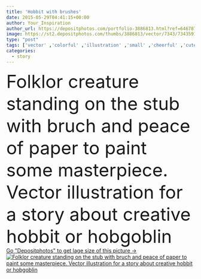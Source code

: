 ```yaml
---
title: 'Hobbit with brushes'
date: 2015-05-29T04:41:15+00:00
author: Your_Inspiration
author_url: https://depositphotos.com/portfolio-3886813.html?ref=64678756
image: https://st2.depositphotos.com/thumbs/3886813/vector/7343/73435917/api_thumb_450.jpg?forcejpeg=true
type: "post"
tags: ['vector' ,'colorful' ,'illustration' ,'small' ,'cheerful' ,'cute' ,'smile' ,'animal' ,'sweet' ,'little' ,'cartoon' ,'children' ,'funny' ,'toy' ,'watercolor' ,'character' ,'village' ,'expression' ,'creative' ,'beard' ,'tradition' ,'forest' ,'brush' ,'bizarre' ,'artist' ,'helper' ,'fairytale' ,'strange' ,'beast' ,'creature' ,'story' ,'magical' ,'imaginary' ,'masterpiece' ,'doodle' ,'dwarf' ,'folk' ,'folklore' ,'troll' ,'mutant' ,'witty' ,'hobgoblin' ,'folklor' ,'hobbit' ,'hobbit with brushes' ]
categories: 
  - story
---
```

<div aling="center">
            <font size="60"> Folklor creature standing on the stub with bruch and peace of paper to paint some masterpiece. Vector illustration for a story about creative hobbit or hobgoblin</font>   
</div>
<div>
    <a href='https://st2.depositphotos.com/thumbs/3886813/vector/7343/73435917/api_thumb_450.jpg?forcejpeg=true?ref=64678756' target=_blank > Go "Depositphotos" to get lage size of this picture ->
        <img href='https://st2.depositphotos.com/thumbs/3886813/vector/7343/73435917/api_thumb_450.jpg?forcejpeg=true?ref=64678756' src='https://st2.depositphotos.com/3886813/7343/v/950/depositphotos_73435917-stock-illustration-hobbit-with-brushes.jpg?forcejpeg=true' alt='Folklor creature standing on the stub with bruch and peace of paper to paint some masterpiece. Vector illustration for a story about creative hobbit or hobgoblin' >
    </a>
</div>
